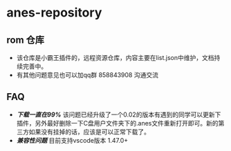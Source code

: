 # anes-repository

## rom 仓库

* 该仓库是小霸王插件的，远程资源仓库，内容主要在list.json中维护，文档持续完善中。
* 有其他问题意见也可以加qq群 858843908 沟通交流

## FAQ
* ***下载一直在99%***   该问题已经升级了一个0.02的版本有遇到的同学可以更新下插件，另外最好删除一下C盘用户文件夹下的.anes文件重新打开即可。新的第三方如果没有挂掉的话，应该是可以正常下载了。
* ***兼容性问题*** 目前支持vscode版本 1.47.0+
